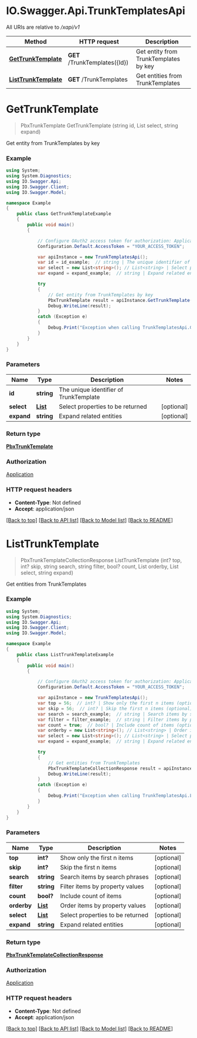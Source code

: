 # IO.Swagger.Api.TrunkTemplatesApi

All URIs are relative to */xapi/v1*

Method | HTTP request | Description
------------- | ------------- | -------------
[**GetTrunkTemplate**](TrunkTemplatesApi.md#gettrunktemplate) | **GET** /TrunkTemplates({Id}) | Get entity from TrunkTemplates by key
[**ListTrunkTemplate**](TrunkTemplatesApi.md#listtrunktemplate) | **GET** /TrunkTemplates | Get entities from TrunkTemplates

<a name="gettrunktemplate"></a>
# **GetTrunkTemplate**
> PbxTrunkTemplate GetTrunkTemplate (string id, List<string> select, string expand)

Get entity from TrunkTemplates by key

### Example
```csharp
using System;
using System.Diagnostics;
using IO.Swagger.Api;
using IO.Swagger.Client;
using IO.Swagger.Model;

namespace Example
{
    public class GetTrunkTemplateExample
    {
        public void main()
        {

            // Configure OAuth2 access token for authorization: Application
            Configuration.Default.AccessToken = "YOUR_ACCESS_TOKEN";

            var apiInstance = new TrunkTemplatesApi();
            var id = id_example;  // string | The unique identifier of TrunkTemplate
            var select = new List<string>(); // List<string> | Select properties to be returned (optional) 
            var expand = expand_example;  // string | Expand related entities (optional) 

            try
            {
                // Get entity from TrunkTemplates by key
                PbxTrunkTemplate result = apiInstance.GetTrunkTemplate(id, select, expand);
                Debug.WriteLine(result);
            }
            catch (Exception e)
            {
                Debug.Print("Exception when calling TrunkTemplatesApi.GetTrunkTemplate: " + e.Message );
            }
        }
    }
}
```

### Parameters

Name | Type | Description  | Notes
------------- | ------------- | ------------- | -------------
 **id** | **string**| The unique identifier of TrunkTemplate | 
 **select** | [**List<string>**](string.md)| Select properties to be returned | [optional] 
 **expand** | **string**| Expand related entities | [optional] 

### Return type

[**PbxTrunkTemplate**](PbxTrunkTemplate.md)

### Authorization

[Application](../README.md#Application)

### HTTP request headers

 - **Content-Type**: Not defined
 - **Accept**: application/json

[[Back to top]](#) [[Back to API list]](../README.md#documentation-for-api-endpoints) [[Back to Model list]](../README.md#documentation-for-models) [[Back to README]](../README.md)

<a name="listtrunktemplate"></a>
# **ListTrunkTemplate**
> PbxTrunkTemplateCollectionResponse ListTrunkTemplate (int? top, int? skip, string search, string filter, bool? count, List<string> orderby, List<string> select, string expand)

Get entities from TrunkTemplates

### Example
```csharp
using System;
using System.Diagnostics;
using IO.Swagger.Api;
using IO.Swagger.Client;
using IO.Swagger.Model;

namespace Example
{
    public class ListTrunkTemplateExample
    {
        public void main()
        {

            // Configure OAuth2 access token for authorization: Application
            Configuration.Default.AccessToken = "YOUR_ACCESS_TOKEN";

            var apiInstance = new TrunkTemplatesApi();
            var top = 56;  // int? | Show only the first n items (optional) 
            var skip = 56;  // int? | Skip the first n items (optional) 
            var search = search_example;  // string | Search items by search phrases (optional) 
            var filter = filter_example;  // string | Filter items by property values (optional) 
            var count = true;  // bool? | Include count of items (optional) 
            var orderby = new List<string>(); // List<string> | Order items by property values (optional) 
            var select = new List<string>(); // List<string> | Select properties to be returned (optional) 
            var expand = expand_example;  // string | Expand related entities (optional) 

            try
            {
                // Get entities from TrunkTemplates
                PbxTrunkTemplateCollectionResponse result = apiInstance.ListTrunkTemplate(top, skip, search, filter, count, orderby, select, expand);
                Debug.WriteLine(result);
            }
            catch (Exception e)
            {
                Debug.Print("Exception when calling TrunkTemplatesApi.ListTrunkTemplate: " + e.Message );
            }
        }
    }
}
```

### Parameters

Name | Type | Description  | Notes
------------- | ------------- | ------------- | -------------
 **top** | **int?**| Show only the first n items | [optional] 
 **skip** | **int?**| Skip the first n items | [optional] 
 **search** | **string**| Search items by search phrases | [optional] 
 **filter** | **string**| Filter items by property values | [optional] 
 **count** | **bool?**| Include count of items | [optional] 
 **orderby** | [**List<string>**](string.md)| Order items by property values | [optional] 
 **select** | [**List<string>**](string.md)| Select properties to be returned | [optional] 
 **expand** | **string**| Expand related entities | [optional] 

### Return type

[**PbxTrunkTemplateCollectionResponse**](PbxTrunkTemplateCollectionResponse.md)

### Authorization

[Application](../README.md#Application)

### HTTP request headers

 - **Content-Type**: Not defined
 - **Accept**: application/json

[[Back to top]](#) [[Back to API list]](../README.md#documentation-for-api-endpoints) [[Back to Model list]](../README.md#documentation-for-models) [[Back to README]](../README.md)

